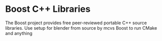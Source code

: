 # Boost C++ Libraries

The Boost project provides free peer-reviewed portable C++ source libraries.
Use setup for blender from source by mcvs
Boost to run CMake and anything
